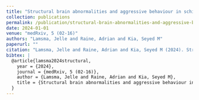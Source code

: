 ```yaml
---
title: "Structural brain abnormalities and aggressive behaviour in schizophrenia: Mega"
collection: publications
permalink: /publication/structural-brain-abnormalities-and-aggressive-behaviour-in-schizophrenia-mega
date: 2024-01-01
venue: "medRxiv, 5 (02-16)"
authors: "Lamsma, Jelle and Raine, Adrian and Kia, Seyed M"
paperurl: ""
citation: "Lamsma, Jelle and Raine, Adrian and Kia, Seyed M (2024). Structural brain abnormalities and aggressive behaviour in schizophrenia: Mega. medRxiv, 5 (02-16)."
bibtex: |
  @article{lamsma2024structural,
    year = {2024},
    journal = {medRxiv, 5 (02-16)},
    author = {Lamsma, Jelle and Raine, Adrian and Kia, Seyed M},
    title = {Structural brain abnormalities and aggressive behaviour in schizophrenia: Mega},
  }
---
```

